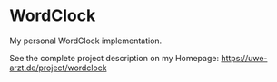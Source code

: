 WordClock
=========

My personal WordClock implementation.

See the complete project description on my Homepage:
https://uwe-arzt.de/project/wordclock
